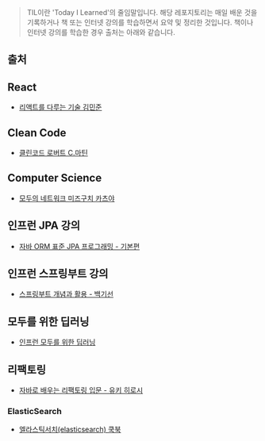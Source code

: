 > TIL이란 'Today I Learned'의 줄임말입니다.
해당 레포지토리는 매일 배운 것을 기록하거나 책 또는 인터넷 강의를 학습하면서 요약 및 정리한 것입니다.
책이나 인터넷 강의를 학습한 경우 출처는 아래와 같습니다. 

## 출처

## React
- [리액트를 다루는 기술 김민준](http://www.yes24.com/searchcorner/Search?keywordAd=&keyword=&domain=ALL&qdomain=%C0%FC%C3%BC&Wcode=001_005&query=%B8%AE%BE%D7%C6%AE%B8%A6+%B4%D9%B7%E7%B4%C2+%B1%E2%BC%FA)

## Clean Code
- [클린코드 로버트 C.마틴](http://www.yes24.com/searchcorner/Search?keywordAd=&keyword=&domain=ALL&qdomain=%C0%FC%C3%BC&query=%C5%AC%B8%B0%C4%DA%B5%E5)

## Computer Science

- [모두의 네트워크 미즈구치 카츠야](http://www.yes24.com/searchcorner/Search?keywordAd=&keyword=&domain=ALL&qdomain=%C0%FC%C3%BC&query=%B8%F0%B5%CE%C0%C7+%B3%D7%C6%AE%BF%F6%C5%A9)

## 인프런 JPA 강의

- [자바 ORM 표준 JPA 프로그래밍 - 기본편](https://www.inflearn.com/)

## 인프런 스프링부트 강의

- [스프링부트 개념과 활용 - 백기선](https://www.inflearn.com/)

## 모두를 위한 딥러닝

- [인프런 모두를 위한 딥러닝](https://www.inflearn.com/)

## 리팩토링

- [자바로 배우는 리팩토링 입문 - 유키 히로시](http://www.yes24.com/searchcorner/Search?keywordAd=&keyword=&domain=ALL&qdomain=%C0%FC%C3%BC&query=%C0%DA%B9%D9%B7%CE+%B9%E8%BF%EC%B4%C2+%B8%AE%C6%D1%C5%E4%B8%B5+%C0%D4%B9%AE)


### ElasticSearch

- [엘라스틱서치(elasticsearch) 쿡북](http://www.yes24.com/searchcorner/Search?keywordAd=&keyword=&domain=ALL&qdomain=%C0%FC%C3%BC&query=%C0%CF%B7%A1%BD%BA%C6%BD%BC%AD%C4%A1+%C4%EE%BA%CF)
